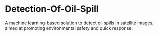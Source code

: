 # Detection-Of-Oil-Spill
A machine learning-based solution to detect oil spills in satellite images, aimed at promoting environmental safety and quick response.
